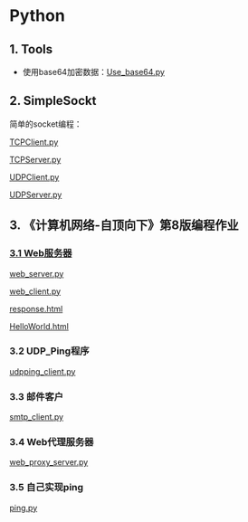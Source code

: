 # Python

## 1. Tools

+ 使用base64加密数据：[Use_base64.py](https://github.com/niu0217/Python/blob/main/Dev/Tools/Use_base64.py)



## 2. SimpleSockt

简单的socket编程：

[TCPClient.py](https://github.com/niu0217/Python/blob/main/Dev/SimpleSocket/TCPClient.py)

[TCPServer.py](https://github.com/niu0217/Python/blob/main/Dev/SimpleSocket/TCPServer.py)

[UDPClient.py](https://github.com/niu0217/Python/blob/main/Dev/SimpleSocket/UDPClient.py)

[UDPServer.py](https://github.com/niu0217/Python/blob/main/Dev/SimpleSocket/UDPServer.py)



## 3. 《计算机网络-自顶向下》第8版编程作业

### [3.1 Web服务器](https://media.pearsoncmg.com/ph/esm/ecs_kurose_compnetwork_8/cw/)

[web_server.py](https://github.com/niu0217/Python/blob/main/Dev/SocketHomework/WebServer/web_server.py)

[web_client.py](https://github.com/niu0217/Python/blob/main/Dev/SocketHomework/WebServer/web_client.py)

[response.html](https://github.com/niu0217/Python/blob/main/Dev/SocketHomework/WebServer/response.html)

[HelloWorld.html](https://github.com/niu0217/Python/blob/main/Dev/SocketHomework/WebServer/HelloWorld.html)

### 3.2 UDP_Ping程序

[udpping_client.py](https://github.com/niu0217/Python/blob/main/Dev/SocketHomework/UDPPing/udpping_client.py)

### 3.3 邮件客户

[smtp_client.py](https://github.com/niu0217/Python/blob/main/Dev/SocketHomework/SMTPClient/smtp_client.py)

### 3.4 Web代理服务器

[web_proxy_server.py](https://github.com/niu0217/Python/blob/main/Dev/SocketHomework/WebProxyServer/web_proxy_server.py)

### 3.5 自己实现ping

[ping.py](https://github.com/niu0217/Python/blob/main/Dev/SocketHomework/UDPPing/ping.py)
